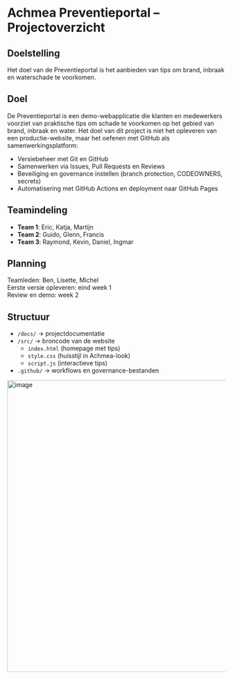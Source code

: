 # Achmea Preventieportal – Projectoverzicht

## Doelstelling
Het doel van de Preventieportal is het aanbieden van tips om brand, inbraak en waterschade te voorkomen.

## Doel
De Preventieportal is een demo-webapplicatie die klanten en medewerkers voorziet van praktische tips
om schade te voorkomen op het gebied van brand, inbraak en water.
Het doel van dit project is niet het opleveren van een productie-website, maar het oefenen met GitHub
als samenwerkingsplatform:
- Versiebeheer met Git en GitHub
- Samenwerken via Issues, Pull Requests en Reviews
- Beveiliging en governance instellen (branch protection, CODEOWNERS, secrets)
- Automatisering met GitHub Actions en deployment naar GitHub Pages
## Teamindeling
- **Team 1**: Eric, Katja, Martijn
- **Team 2**: Guido, Glenn, Francis
- **Team 3**: Raymond, Kevin, Daniel, Ingmar
## Planning
Teamleden: Ben, Lisette, Michel  
Eerste versie opleveren: eind week 1  
Review en demo: week 2  

## Structuur
- `/docs/` → projectdocumentatie
- `/src/` → broncode van de website
  - `index.html` (homepage met tips)
  - `style.css` (huisstijl in Achmea-look)
  - `script.js` (interactieve tips)
- `.github/` → workflows en governance-bestanden
<img width="912" height="672" alt="image" src="https://github.com/user-attachments/assets/7eb955c9-fbc8-4b00-92ee-8a56b9b93d2c" />
